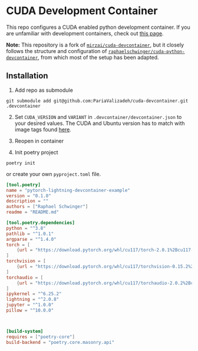 # CUDA Development Container
This repo configures a CUDA enabled python development container. 
If you are unfamiliar with development containers, check out [this page](https://github.com/microsoft/vscode-dev-containers).

**Note:** This repository is a fork of [`mirzai/cuda-devcontainer`](https://github.com/mirzai/cuda-devcontainer), but it closely follows the structure and configuration of [`raphaelschwinger/cuda-python-devcontainer`](https://github.com/raphaelschwinger/cuda-python-devcontainer), from which most of the setup has been adapted.


## Installation

1. Add repo as submodule
```
git submodule add git@github.com:PariaValizadeh/cuda-devcontainer.git .devcontainer
```

2. Set `CUDA_VERSION` and `VARIANT` in `.devcontainer/devcontainer.json` to your desired values. 
   The CUDA and Ubuntu version has to match with image tags found [here](https://hub.docker.com/r/nvidia/cuda).

3. Reopen in container

4. Init poetry project
```
poetry init
```

or create your own `pyproject.toml` file.

```toml
[tool.poetry]
name = "pytorch-lightning-devcontainer-example"
version = "0.1.0"
description = ""
authors = ["Raphael Schwinger"]
readme = "README.md"

[tool.poetry.dependencies]
python = "^3.8"
pathlib = "^1.0.1"
argparse = "^1.4.0"
torch = [
    {url = "https://download.pytorch.org/whl/cu117/torch-2.0.1%2Bcu117-cp38-cp38-linux_x86_64.whl", platform = "linux", python = ">=3.8 <3.9"}
]
torchvision = [
    {url = "https://download.pytorch.org/whl/cu117/torchvision-0.15.2%2Bcu117-cp38-cp38-linux_x86_64.whl", platform = "linux", python = ">=3.8 <3.9"}
]
torchaudio = [
    {url = "https://download.pytorch.org/whl/cu117/torchaudio-2.0.2%2Bcu117-cp38-cp38-linux_x86_64.whl", platform = "linux", python = ">=3.8 <3.9"}
]
ipykernel = "^6.25.2"
lightning = "^2.0.8"
jupyter = "^1.0.0"
pillow = "^10.0.0"



[build-system]
requires = ["poetry-core"]
build-backend = "poetry.core.masonry.api"
```
